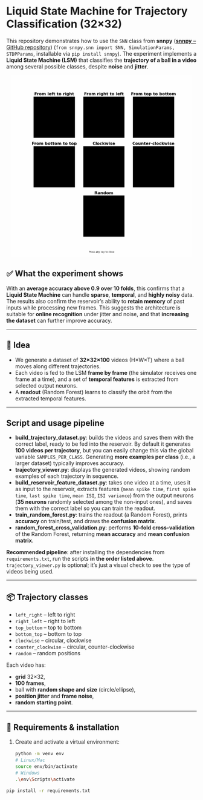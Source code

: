 # Liquid State Machine for Trajectory Classification (32×32)

This repository demonstrates how to use the `SNN` class from **snnpy** ([**snnpy** – GitHub repository](https://github.com/RuggeroFreddi/snnpy)) (`from snnpy.snn import SNN, SimulationParams, STDPParams`, installable via `pip install snnpy`). The experiment implements a **Liquid State Machine (LSM)** that classifies the **trajectory of a ball in a video** among several possible classes, despite **noise** and **jitter**.
<p align="center">
  <img src="video/seven_gestures.gif" alt="Seven gestures: example of generated trajectories" width="480" />
</p>

## ✅ What the experiment shows

With an **average accuracy above 0.9 over 10 folds**, this confirms that a **Liquid State Machine** can handle **sparse**, **temporal**, and **highly noisy** data. The results also confirm the reservoir’s ability to **retain memory** of past inputs while processing new frames. This suggests the architecture is suitable for **online recognition** under jitter and noise, and that **increasing the dataset** can further improve accuracy.

---

## 🧠 Idea

- We generate a dataset of **32×32×100** videos (H×W×T) where a ball moves along different trajectories.
- Each video is fed to the LSM **frame by frame** (the simulator receives one frame at a time), and a set of **temporal features** is extracted from selected output neurons.
- A **readout** (Random Forest) learns to classify the orbit from the extracted temporal features.

---

## Script and usage pipeline

- **build_trajectory_dataset.py**: builds the videos and saves them with the correct label, ready to be fed into the reservoir. By default it generates **100 videos per trajectory**, but you can easily change this via the global variable `SAMPLES_PER_CLASS`. Generating **more examples per class** (i.e., a larger dataset) typically improves accuracy.
- **trajectory_viewer.py**: displays the generated videos, showing random examples of each trajectory in sequence.
- **build_reservoir_feature_dataset.py**: takes one video at a time, uses it as input to the reservoir, extracts features (`mean spike time`, `first spike time`, `last spike time`, `mean ISI`, `ISI variance`) from the output neurons (**35 neurons** randomly selected among the non-input ones), and saves them with the correct label so you can train the readout.
- **train_random_forest.py**: trains the readout (a Random Forest), prints **accuracy** on train/test, and draws the **confusion matrix**.
- **random_forest_cross_validation.py**: performs **10-fold cross-validation** of the Random Forest, returning **mean accuracy** and **mean confusion matrix**.

**Recommended pipeline**: after installing the dependencies from `requirements.txt`, run the scripts **in the order listed above**. `trajectory_viewer.py` is optional; it’s just a visual check to see the type of videos being used.

---

## 📦 Trajectory classes

- `left_right` – left to right  
- `right_left` – right to left  
- `top_bottom` – top to bottom  
- `bottom_top` – bottom to top  
- `clockwise` – circular, clockwise  
- `counter_clockwise` – circular, counter-clockwise  
- `random` – random positions

Each video has:
- **grid** 32×32,
- **100 frames**,
- ball with **random shape and size** (circle/ellipse),
- **position jitter** and **frame noise**,
- **random starting point**.

---

## 🔧 Requirements & installation

1. Create and activate a virtual environment:
   ```bash
   python -m venv env
   # Linux/Mac
   source env/bin/activate
   # Windows
   .\env\Scripts\activate

 ```bash
 pip install -r requirements.txt

